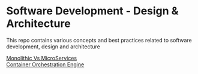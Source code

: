 # Software Development - Design & Architecture
This repo contains various concepts and best practices related to software development, design and architecture

[Monolithic Vs MicroServices](https://github.com/pavanuppuluri/software-design-architecture-concepts/blob/master/monolithic_vs_microservices.md)
<br>
[Container Orchestration Engine](https://github.com/pavanuppuluri/software-design-architecture-concepts/blob/master/coe.md)
 

